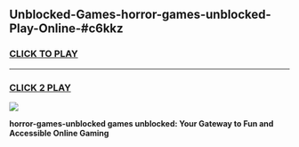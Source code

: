 
## Unblocked-Games-horror-games-unblocked-Play-Online-#c6kkz
<h3>
<a href="https://premium.freeplayer.one?title=horror-games-unblocked&ref=27F">CLICK TO PLAY</a></h3>
<hr>

<h3>
<a href="https://premium.freeplayer.one?title=horror-games-unblocked&ref=27F">CLICK 2 PLAY</a>
  
</h3>

<a href="https://premium.freeplayer.one?title=horror-games-unblocked&ref=27F"><img src="https://clearcache.store/games.png"></a>


**horror-games-unblocked games unblocked: Your Gateway to Fun and Accessible Online Gaming**
